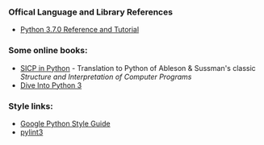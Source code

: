 
### Offical Language and Library References
* [Python 3.7.0 Reference and Tutorial](https://docs.python.org/3/)

### Some online books:
* [SICP in Python](http://www-inst.eecs.berkeley.edu/~cs61a/sp12/book/) - Translation to Python of Ableson & Sussman's classic *Structure and Interpretation of Computer Programs*
* [Dive Into Python 3](http://www.diveintopython3.net/)


### Style links:
* [Google Python Style Guide](https://github.com/google/styleguide/blob/gh-pages/pyguide.md)
* [pylint3](https://www.pylint.org/)

